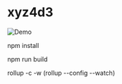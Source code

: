 # xyz4d3

![Demo](https://raw.githubusercontent.com/gmamaladze/xyz4d3/master/doc/img/demo1.gif)

npm install

npm run build

rollup -c -w (rollup --config --watch)